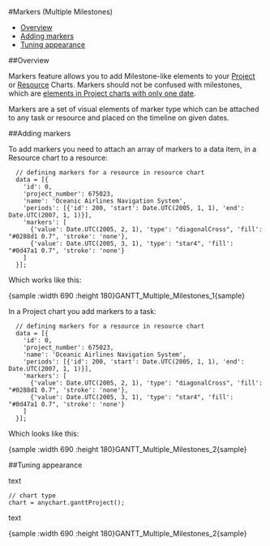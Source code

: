 #Markers (Multiple Milestones)

* [Overview](#overview)
* [Adding markers](#adding_markers)
* [Tuning appearance](#tuning_appearance)

##Overview

Markers feature allows you to add Milestone-like elements to your [Project](Project_Chart) or [Resource](Resource_Chart) Charts. Markers should not be confused with milestones, which are [elements in Project charts with only one date](Project_Chart#tasks_types).

Markers are a set of visual elements of marker type which can be attached to any task or resource and placed on the timeline on given dates.

##Adding markers

To add markers you need to attach an array of markers to a data item, in a Resource chart to a resource:

```
  // defining markers for a resource in resource chart
  data = [{
    'id': 0,
    'project_number': 675023,
    'name': 'Oceanic Airlines Navigation System',
    'periods': [{'id': 200, 'start': Date.UTC(2005, 1, 1), 'end': Date.UTC(2007, 1, 1)}],
    'markers': [
      {'value': Date.UTC(2005, 2, 1), 'type': "diagonalCross", 'fill': "#0288d1 0.7", 'stroke': 'none'},
      {'value': Date.UTC(2005, 3, 1), 'type': "star4", 'fill': "#0d47a1 0.7", 'stroke': 'none'}
    ]
  }];
```

Which works like this:

{sample :width 690 :height 180}GANTT\_Multiple\_Milestones\_1{sample}

In a Project chart you add markers to a task:

```
  // defining markers for a resource in resource chart
  data = [{
    'id': 0,
    'project_number': 675023,
    'name': 'Oceanic Airlines Navigation System',
    'periods': [{'id': 200, 'start': Date.UTC(2005, 1, 1), 'end': Date.UTC(2007, 1, 1)}],
    'markers': [
      {'value': Date.UTC(2005, 2, 1), 'type': "diagonalCross", 'fill': "#0288d1 0.7", 'stroke': 'none'},
      {'value': Date.UTC(2005, 3, 1), 'type': "star4", 'fill': "#0d47a1 0.7", 'stroke': 'none'}
    ]
  }];
```

Which looks like this:

{sample :width 690 :height 180}GANTT\_Multiple\_Milestones\_2{sample}

##Tuning appearance

text

```
// chart type
chart = anychart.ganttProject();
```

text

{sample :width 690 :height 180}GANTT\_Multiple\_Milestones\_2{sample}
